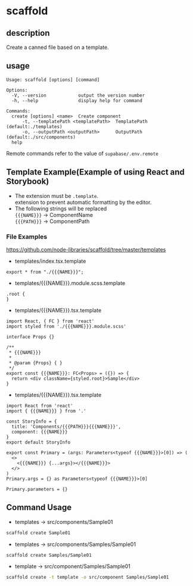 # scaffold

## description

Create a canned file based on a template.

## usage

```
Usage: scaffold [options] [command]

Options:
  -V, --version            output the version number
  -h, --help               display help for command

Commands:
  create [options] <name>  Create component
      -t, --templatePath <templatePath>  TemplatePath (default:./templates)
      -o, --outputPath <outputPath>      OutputPath (default:./src/components)
  help
```

Remote commands refer to the value of `supabase/.env.remote`

## Template Example(Example of using React and Storybook)

- The extension must be `.template`.  
  extension to prevent automatic formatting by the editor.
- The following strings will be replaced  
  `{{{NAME}}}` -> ComponentName  
  `{{{PATH}}}` -> ComponentPath

### File Examples

<https://github.com/node-libraries/scaffold/tree/master/templates>

- templates/index.tsx.template

```tsx
export * from "./{{{NAME}}}";
```

- templates/{{{NAME}}}.module.scss.template

```tsx
.root {
}
```

- templates/{{{NAME}}}.tsx.template

```tsx
import React, { FC } from 'react'
import styled from './{{{NAME}}}.module.scss'

interface Props {}

/**
 * {{{NAME}}}
 *
 * @param {Props} { }
 */
export const {{{NAME}}}: FC<Props> = ({}) => {
  return <div className={styled.root}>Sample</div>
}
```

- templates/{{{NAME}}}.tsx.template

```tsx
import React from 'react'
import { {{{NAME}}} } from '.'

const StoryInfo = {
  title: 'Components/{{{PATH}}}{{{NAME}}}',
  component: {{{NAME}}}
}
export default StoryInfo

export const Primary = (args: Parameters<typeof {{{NAME}}}>[0]) => (
  <>
    <{{{NAME}}} {...args}></{{{NAME}}}>
  </>
)
Primary.args = {} as Parameters<typeof {{{NAME}}}>[0]

Primary.parameters = {}
```

## Command Usage

- templates -> src/components/Sample01

```sh
scaffold create Sample01
```

- templates -> src/components/Samples/Sample01

```sh
scaffold create Samples/Sample01
```

- template -> src/component/Samples/Sample01

```sh
scaffold create -t template -o src/component Samples/Sample01
```
